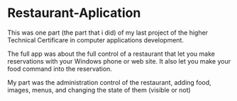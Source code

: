 # Restaurant-Aplication
This was one part (the part that i did) of my last project of the higher Technical Certificare in computer applications development. 

The full app was about the full control of a restaurant that let you make reservations with your Windows phone or web site. It also let you make your food command into the reservation.

My part was the administration control of the restaurant, adding food, images, menus, and changing the state of them (visible or not)

